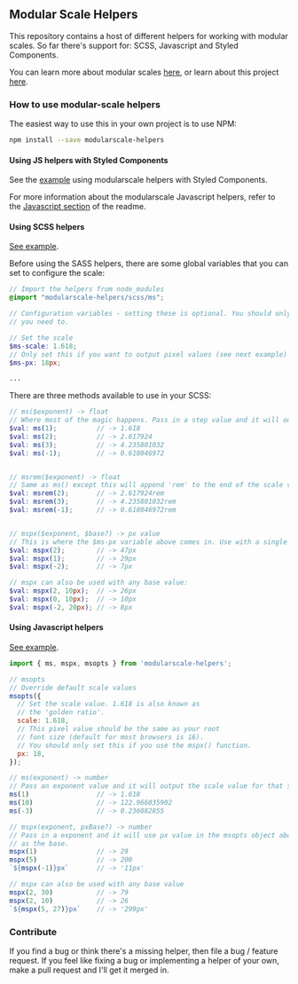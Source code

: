 ## Modular Scale Helpers

This repository contains a host of different helpers for working with modular scales. So far there's support for: SCSS, Javascript and Styled Components.

You can learn more about modular scales [here](http://www.modularscale.com/?20&px&1.125), or learn about this project [here](https://nosaj.io/r/modular-scale).

### How to use modular-scale helpers
The easiest way to use this in your own project is to use NPM:

```sh
npm install --save modularscale-helpers
```

<a name="styled-components"></a>
#### Using JS helpers with Styled Components 
See the [example](https://github.com/nosajio/modularscale/tree/master/examples/modular-scale/example.js) using modularscale helpers with Styled Components.

For more information about the modularscale Javascript helpers, refer to the [Javascript section](#javascript) of the readme.

<a name="scss"></a>
#### Using SCSS helpers
[See example](https://github.com/nosajio/modularscale/tree/master/examples/scss/example.scss).

Before using the SASS helpers, there are some global variables that you can set to configure the scale:
```scss
// Import the helpers from node_modules
@import "modularscale-helpers/scss/ms";

// Configuration variables - setting these is optional. You should only set them if
// you need to.

// Set the scale
$ms-scale: 1.618;
// Only set this if you want to output pixel values (see next example)
$ms-px: 18px;

...
```

There are three methods available to use in your SCSS:
```scss
// ms($exponent) -> float
// Where most of the magic happens. Pass in a step value and it will output the scale value. 
$val: ms(1);          // -> 1.618
$val: ms(2);          // -> 2.617924
$val: ms(3);          // -> 4.235801032
$val: ms(-1);         // -> 0.618046972


// msrem($exponent) -> float
// Same as ms() except this will append 'rem' to the end of the scale value, making it easier to use without string concatenation.
$val: msrem(2);       // -> 2.617924rem
$val: msrem(3);       // -> 4.235801032rem
$val: msrem(-1);      // -> 0.618046972rem


// mspx($exponent, $base?) -> px value
// This is where the $ms-px variable above comes in. Use with a single argument to output a pixel value that uses the value of $ms-mx as a base.
$val: mspx(2);        // -> 47px
$val: mspx(1);        // -> 29px
$val: mspx(-2);       // -> 7px

// mspx can also be used with any base value:
$val: mspx(2, 10px);  // -> 26px
$val: mspx(0, 10px);  // -> 10px
$val: mspx(-2, 20px); // -> 8px
```


<a name="javascript"></a>
#### Using Javascript helpers
[See example](https://github.com/nosajio/modularscale/tree/master/examples/js/example.js).

```js
import { ms, mspx, msopts } from 'modularscale-helpers';

// msopts
// Override default scale values
msopts({
  // Set the scale value. 1.618 is also known as 
  // the 'golden ratio'.
  scale: 1.618,
  // This pixel value should be the same as your root 
  // font size (default for most browsers is 16).
  // You should only set this if you use the mspx() function.
  px: 18,
});

// ms(exponent) -> number
// Pass an exponent value and it will output the scale value for that step.
ms(1)                 // -> 1.618
ms(10)                // -> 122.966035902
ms(-3)                // -> 0.236082855

// mspx(exponent, pxBase?) -> number
// Pass in a exponent and it will use px value in the msopts object above 
// as the base.
mspx(1)               // -> 29 
mspx(5)               // -> 200
`${mspx(-1)}px`       // -> '11px'

// mspx can also be used with any base value
mspx(2, 30)           // -> 79
mspx(2, 10)           // -> 26
`${mspx(5, 27)}px`    // -> '299px'
```

### Contribute
If you find a bug or think there's a missing helper, then file a bug / feature request. If you feel like fixing a bug or implementing a helper of your own, make a pull request and I'll get it merged in.

